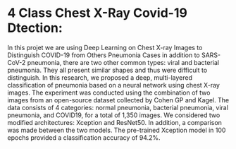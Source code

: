 
# 4 Class Chest X-Ray Covid-19 Dtection:

In this projet we are using Deep Learning on Chest X-ray Images to Distinguish COVID-19 from Others Pneumonia Cases in addition to SARS-CoV-2 pneumonia, there are two other common
types: viral and bacterial pneumonia. They all present similar shapes and thus were difficult to distinguish. In this research, we proposed a deep, multi-layered classification of 
pneumonia based on a neural network using chest X-ray images. The experiment was conducted using the combination of two images from an open-source dataset collected by Cohen GP 
and Kagel. The data consists of 4 categories: normal pneumonia, bacterial pneumonia, viral pneumonia, and COVID19, for a total of 1,350 images. We considered two modified 
architectures: Xception and ResNet50. In addition, a comparison was made between the two models. The pre-trained Xception model in 100 epochs provided a classification accuracy 
of 94.2%.
